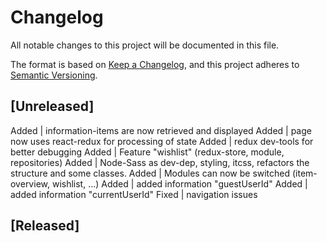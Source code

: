 # Changelog
All notable changes to this project will be documented in this file.

The format is based on [Keep a Changelog](https://keepachangelog.com/en/1.0.0/),
and this project adheres to [Semantic Versioning](https://semver.org/spec/v2.0.0.html).

## [Unreleased]
Added   | information-items are now retrieved and displayed
Added   | page now uses react-redux for processing of state
Added   | redux dev-tools for better debugging
Added   | Feature "wishlist" (redux-store, module, repositories)
Added   | Node-Sass as dev-dep, styling, itcss, refactors the structure and some classes.
Added   | Modules can now be switched (item-overview, wishlist, ...)
Added   | added information "guestUserId"
Added   | added information "currentUserId"
Fixed   | navigation issues

## [Released]
